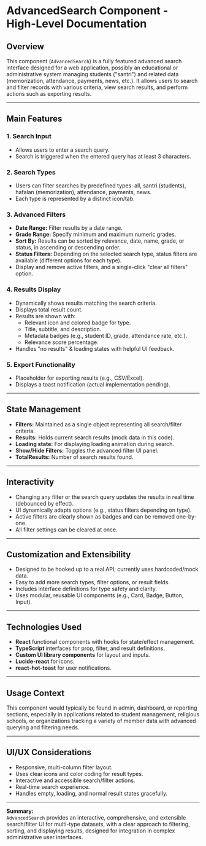 # AdvancedSearch Component - High-Level Documentation

## Overview

This component (`AdvancedSearch`) is a fully featured advanced search interface designed for a web application, possibly an educational or administrative system managing students ("santri") and related data (memorization, attendance, payments, news, etc.). It allows users to search and filter records with various criteria, view search results, and perform actions such as exporting results.

---

## Main Features

### 1. Search Input

- Allows users to enter a search query.
- Search is triggered when the entered query has at least 3 characters.

### 2. Search Types

- Users can filter searches by predefined types: all, santri (students), hafalan (memorization), attendance, payments, news.
- Each type is represented by a distinct icon/tab.

### 3. Advanced Filters

- **Date Range:** Filter results by a date range.
- **Grade Range:** Specify minimum and maximum numeric grades.
- **Sort By:** Results can be sorted by relevance, date, name, grade, or status, in ascending or descending order.
- **Status Filters:** Depending on the selected search type, status filters are available (different options for each type).
- Display and remove active filters, and a single-click "clear all filters" option.

### 4. Results Display

- Dynamically shows results matching the search criteria.
- Displays total result count.
- Results are shown with:
  - Relevant icon and colored badge for type.
  - Title, subtitle, and description.
  - Metadata badges (e.g., student ID, grade, attendance rate, etc.).
  - Relevance score percentage.
- Handles "no results" & loading states with helpful UI feedback.

### 5. Export Functionality

- Placeholder for exporting results (e.g., CSV/Excel).
- Displays a toast notification (actual implementation pending).

---

## State Management

- **Filters:** Maintained as a single object representing all search/filter criteria.
- **Results:** Holds current search results (mock data in this code).
- **Loading state:** For displaying loading animation during search.
- **Show/Hide Filters:** Toggles the advanced filter UI panel.
- **TotalResults:** Number of search results found.

---

## Interactivity

- Changing any filter or the search query updates the results in real time (debounced by effect).
- UI dynamically adapts options (e.g., status filters depending on type).
- Active filters are clearly shown as badges and can be removed one-by-one.
- All filter settings can be cleared at once.

---

## Customization and Extensibility

- Designed to be hooked up to a real API; currently uses hardcoded/mock data.
- Easy to add more search types, filter options, or result fields.
- Includes interface definitions for type safety and clarity.
- Uses modular, reusable UI components (e.g., Card, Badge, Button, Input).

---

## Technologies Used

- **React** functional components with hooks for state/effect management.
- **TypeScript** interfaces for prop, filter, and result definitions.
- **Custom UI library components** for layout and inputs.
- **Lucide-react** for icons.
- **react-hot-toast** for user notifications.

---

## Usage Context

This component would typically be found in admin, dashboard, or reporting sections, especially in applications related to student management, religious schools, or organizations tracking a variety of member data with advanced querying and filtering needs.

---

## UI/UX Considerations

- Responsive, multi-column filter layout.
- Uses clear icons and color coding for result types.
- Interactive and accessible search/filter actions.
- Real-time search experience.
- Handles empty, loading, and normal result states gracefully.

---

**Summary:**  
`AdvancedSearch` provides an interactive, comprehensive, and extensible search/filter UI for multi-type datasets, with a clear approach to filtering, sorting, and displaying results, designed for integration in complex administrative user interfaces.
